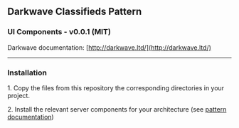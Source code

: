 ## Darkwave Classifieds Pattern
### UI Components - v0.0.1 (MIT)

Darkwave documentation: [http://darkwave.ltd/](http://darkwave.ltd/)

-------

### Installation

1\. Copy the files from this repository the corresponding directories in your project.

2\. Install the relevant server components for your architecture (see [pattern documentation](http://darkwave.ltd/patterns/classifieds/))
